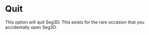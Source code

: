 # Quit

This option will quit Seg3D. This exists for the rare occasion that you accidentally open Seg3D.
